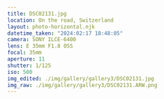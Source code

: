 ```yaml
---
title: DSC02131.jpg
location: On the road, Switzerland
layout: photo-horizontal.njk
datetime_taken: "2024:02:17 18:48:05"
camera: SONY ILCE-6400
lens: E 35mm F1.8 OSS
focal: 35mm
aperture: 11
shutter: 1/125
iso: 500
img_edited: ./img/gallery/gallery3/DSC02131.jpg
img_raw: ./img/gallery/gallery3/DSC02131.ARW.png
---
```

